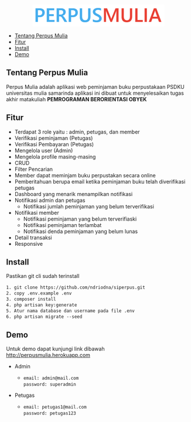 <p align="center"><a href="http://perpusmulia.herokuapp.com" target="_blank"><img src="public/logo-1.png"></a></p>


- [Tentang Perpus Mulia](#tentang-perpus-mulia)
- [Fitur](#fitur)
- [Install](#install)
- [Demo](#demo)


## Tentang Perpus Mulia

Perpus Mulia  adalah aplikasi web peminjaman buku perpustakaan PSDKU universitas mulia samarinda aplikasi ini dibuat untuk menyelesaikan tugas akhir matakuliah **PEMROGRAMAN BERORIENTASI OBYEK** 

## Fitur 
- Terdapat 3 role yaitu : admin, petugas, dan member
- Verifikasi peminjaman (Petugas)
- Verifikasi Pembayaran (Petugas)
- Mengelola user (Admin)
- Mengelola profile masing-masing
- CRUD
- Filter Pencarian
- Member dapat meminjam buku perpustakan secara online
- Pemberitahuan berupa email ketika peminjaman buku telah diverifikasi petugas
- Dashboard yang menarik menampilkan notifikasi 
- Notifikasi admin dan petugas
    - Notifikasi jumlah peminjaman yang belum terverifikasi
- Notifikasi member 
    - Notifikasi peminjaman yang belum terverifiaski 
    - Notifikasi peminjaman terlambat
    - Notifikasi denda peminjaman yang belum lunas
- Detail transaksi
- Responsive
## Install

Pastikan git cli sudah terinstall
```
1. git clone https://github.com/ndriodna/siperpus.git
2. copy .env.example .env
3. composer install
4. php artisan key:generate
5. Atur nama database dan username pada file .env
6. php artisan migrate --seed
```

## Demo
Untuk demo dapat kunjungi link dibawah <br>
http://perpusmulia.herokuapp.com

- Admin
    - ```email: admin@mail.com``` <br> ```password: superadmin``` 

- Petugas
    - ```email: petugas1@mail.com``` <br> ```password: petugas123```
